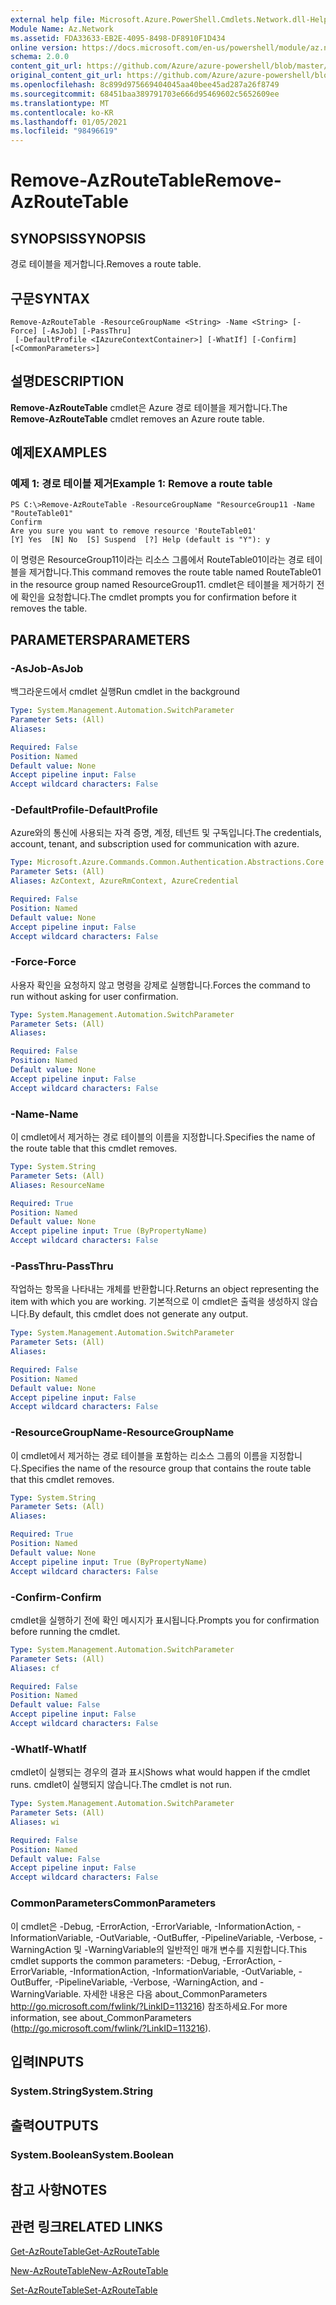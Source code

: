 ```yaml
---
external help file: Microsoft.Azure.PowerShell.Cmdlets.Network.dll-Help.xml
Module Name: Az.Network
ms.assetid: FDA33633-EB2E-4095-8498-DF8910F1D434
online version: https://docs.microsoft.com/en-us/powershell/module/az.network/remove-azroutetable
schema: 2.0.0
content_git_url: https://github.com/Azure/azure-powershell/blob/master/src/Network/Network/help/Remove-AzRouteTable.md
original_content_git_url: https://github.com/Azure/azure-powershell/blob/master/src/Network/Network/help/Remove-AzRouteTable.md
ms.openlocfilehash: 8c899d975669404045aa40bee45ad287a26f8749
ms.sourcegitcommit: 68451baa389791703e666d95469602c5652609ee
ms.translationtype: MT
ms.contentlocale: ko-KR
ms.lasthandoff: 01/05/2021
ms.locfileid: "98496619"
---
```

# <span data-ttu-id="69508-101">Remove-AzRouteTable</span><span class="sxs-lookup"><span data-stu-id="69508-101">Remove-AzRouteTable</span></span>

## <span data-ttu-id="69508-102">SYNOPSIS</span><span class="sxs-lookup"><span data-stu-id="69508-102">SYNOPSIS</span></span>
<span data-ttu-id="69508-103">경로 테이블을 제거합니다.</span><span class="sxs-lookup"><span data-stu-id="69508-103">Removes a route table.</span></span>

## <span data-ttu-id="69508-104">구문</span><span class="sxs-lookup"><span data-stu-id="69508-104">SYNTAX</span></span>

```
Remove-AzRouteTable -ResourceGroupName <String> -Name <String> [-Force] [-AsJob] [-PassThru]
 [-DefaultProfile <IAzureContextContainer>] [-WhatIf] [-Confirm] [<CommonParameters>]
```

## <span data-ttu-id="69508-105">설명</span><span class="sxs-lookup"><span data-stu-id="69508-105">DESCRIPTION</span></span>
<span data-ttu-id="69508-106">**Remove-AzRouteTable** cmdlet은 Azure 경로 테이블을 제거합니다.</span><span class="sxs-lookup"><span data-stu-id="69508-106">The **Remove-AzRouteTable** cmdlet removes an Azure route table.</span></span>

## <span data-ttu-id="69508-107">예제</span><span class="sxs-lookup"><span data-stu-id="69508-107">EXAMPLES</span></span>

### <span data-ttu-id="69508-108">예제 1: 경로 테이블 제거</span><span class="sxs-lookup"><span data-stu-id="69508-108">Example 1: Remove a route table</span></span>
```
PS C:\>Remove-AzRouteTable -ResourceGroupName "ResourceGroup11 -Name "RouteTable01"
Confirm
Are you sure you want to remove resource 'RouteTable01'
[Y] Yes  [N] No  [S] Suspend  [?] Help (default is "Y"): y
```

<span data-ttu-id="69508-109">이 명령은 ResourceGroup11이라는 리소스 그룹에서 RouteTable01이라는 경로 테이블을 제거합니다.</span><span class="sxs-lookup"><span data-stu-id="69508-109">This command removes the route table named RouteTable01 in the resource group named ResourceGroup11.</span></span>
<span data-ttu-id="69508-110">cmdlet은 테이블을 제거하기 전에 확인을 요청합니다.</span><span class="sxs-lookup"><span data-stu-id="69508-110">The cmdlet prompts you for confirmation before it removes the table.</span></span>

## <span data-ttu-id="69508-111">PARAMETERS</span><span class="sxs-lookup"><span data-stu-id="69508-111">PARAMETERS</span></span>

### <span data-ttu-id="69508-112">-AsJob</span><span class="sxs-lookup"><span data-stu-id="69508-112">-AsJob</span></span>
<span data-ttu-id="69508-113">백그라운드에서 cmdlet 실행</span><span class="sxs-lookup"><span data-stu-id="69508-113">Run cmdlet in the background</span></span>

```yaml
Type: System.Management.Automation.SwitchParameter
Parameter Sets: (All)
Aliases:

Required: False
Position: Named
Default value: None
Accept pipeline input: False
Accept wildcard characters: False
```

### <span data-ttu-id="69508-114">-DefaultProfile</span><span class="sxs-lookup"><span data-stu-id="69508-114">-DefaultProfile</span></span>
<span data-ttu-id="69508-115">Azure와의 통신에 사용되는 자격 증명, 계정, 테넌트 및 구독입니다.</span><span class="sxs-lookup"><span data-stu-id="69508-115">The credentials, account, tenant, and subscription used for communication with azure.</span></span>

```yaml
Type: Microsoft.Azure.Commands.Common.Authentication.Abstractions.Core.IAzureContextContainer
Parameter Sets: (All)
Aliases: AzContext, AzureRmContext, AzureCredential

Required: False
Position: Named
Default value: None
Accept pipeline input: False
Accept wildcard characters: False
```

### <span data-ttu-id="69508-116">-Force</span><span class="sxs-lookup"><span data-stu-id="69508-116">-Force</span></span>
<span data-ttu-id="69508-117">사용자 확인을 요청하지 않고 명령을 강제로 실행합니다.</span><span class="sxs-lookup"><span data-stu-id="69508-117">Forces the command to run without asking for user confirmation.</span></span>

```yaml
Type: System.Management.Automation.SwitchParameter
Parameter Sets: (All)
Aliases:

Required: False
Position: Named
Default value: None
Accept pipeline input: False
Accept wildcard characters: False
```

### <span data-ttu-id="69508-118">-Name</span><span class="sxs-lookup"><span data-stu-id="69508-118">-Name</span></span>
<span data-ttu-id="69508-119">이 cmdlet에서 제거하는 경로 테이블의 이름을 지정합니다.</span><span class="sxs-lookup"><span data-stu-id="69508-119">Specifies the name of the route table that this cmdlet removes.</span></span>

```yaml
Type: System.String
Parameter Sets: (All)
Aliases: ResourceName

Required: True
Position: Named
Default value: None
Accept pipeline input: True (ByPropertyName)
Accept wildcard characters: False
```

### <span data-ttu-id="69508-120">-PassThru</span><span class="sxs-lookup"><span data-stu-id="69508-120">-PassThru</span></span>
<span data-ttu-id="69508-121">작업하는 항목을 나타내는 개체를 반환합니다.</span><span class="sxs-lookup"><span data-stu-id="69508-121">Returns an object representing the item with which you are working.</span></span>
<span data-ttu-id="69508-122">기본적으로 이 cmdlet은 출력을 생성하지 않습니다.</span><span class="sxs-lookup"><span data-stu-id="69508-122">By default, this cmdlet does not generate any output.</span></span>

```yaml
Type: System.Management.Automation.SwitchParameter
Parameter Sets: (All)
Aliases:

Required: False
Position: Named
Default value: None
Accept pipeline input: False
Accept wildcard characters: False
```

### <span data-ttu-id="69508-123">-ResourceGroupName</span><span class="sxs-lookup"><span data-stu-id="69508-123">-ResourceGroupName</span></span>
<span data-ttu-id="69508-124">이 cmdlet에서 제거하는 경로 테이블을 포함하는 리소스 그룹의 이름을 지정합니다.</span><span class="sxs-lookup"><span data-stu-id="69508-124">Specifies the name of the resource group that contains the route table that this cmdlet removes.</span></span>

```yaml
Type: System.String
Parameter Sets: (All)
Aliases:

Required: True
Position: Named
Default value: None
Accept pipeline input: True (ByPropertyName)
Accept wildcard characters: False
```

### <span data-ttu-id="69508-125">-Confirm</span><span class="sxs-lookup"><span data-stu-id="69508-125">-Confirm</span></span>
<span data-ttu-id="69508-126">cmdlet을 실행하기 전에 확인 메시지가 표시됩니다.</span><span class="sxs-lookup"><span data-stu-id="69508-126">Prompts you for confirmation before running the cmdlet.</span></span>

```yaml
Type: System.Management.Automation.SwitchParameter
Parameter Sets: (All)
Aliases: cf

Required: False
Position: Named
Default value: False
Accept pipeline input: False
Accept wildcard characters: False
```

### <span data-ttu-id="69508-127">-WhatIf</span><span class="sxs-lookup"><span data-stu-id="69508-127">-WhatIf</span></span>
<span data-ttu-id="69508-128">cmdlet이 실행되는 경우의 결과 표시</span><span class="sxs-lookup"><span data-stu-id="69508-128">Shows what would happen if the cmdlet runs.</span></span>
<span data-ttu-id="69508-129">cmdlet이 실행되지 않습니다.</span><span class="sxs-lookup"><span data-stu-id="69508-129">The cmdlet is not run.</span></span>

```yaml
Type: System.Management.Automation.SwitchParameter
Parameter Sets: (All)
Aliases: wi

Required: False
Position: Named
Default value: False
Accept pipeline input: False
Accept wildcard characters: False
```

### <span data-ttu-id="69508-130">CommonParameters</span><span class="sxs-lookup"><span data-stu-id="69508-130">CommonParameters</span></span>
<span data-ttu-id="69508-131">이 cmdlet은 -Debug, -ErrorAction, -ErrorVariable, -InformationAction, -InformationVariable, -OutVariable, -OutBuffer, -PipelineVariable, -Verbose, -WarningAction 및 -WarningVariable의 일반적인 매개 변수를 지원합니다.</span><span class="sxs-lookup"><span data-stu-id="69508-131">This cmdlet supports the common parameters: -Debug, -ErrorAction, -ErrorVariable, -InformationAction, -InformationVariable, -OutVariable, -OutBuffer, -PipelineVariable, -Verbose, -WarningAction, and -WarningVariable.</span></span> <span data-ttu-id="69508-132">자세한 내용은 다음 about_CommonParameters http://go.microsoft.com/fwlink/?LinkID=113216) 참조하세요.</span><span class="sxs-lookup"><span data-stu-id="69508-132">For more information, see about_CommonParameters (http://go.microsoft.com/fwlink/?LinkID=113216).</span></span>

## <span data-ttu-id="69508-133">입력</span><span class="sxs-lookup"><span data-stu-id="69508-133">INPUTS</span></span>

### <span data-ttu-id="69508-134">System.String</span><span class="sxs-lookup"><span data-stu-id="69508-134">System.String</span></span>

## <span data-ttu-id="69508-135">출력</span><span class="sxs-lookup"><span data-stu-id="69508-135">OUTPUTS</span></span>

### <span data-ttu-id="69508-136">System.Boolean</span><span class="sxs-lookup"><span data-stu-id="69508-136">System.Boolean</span></span>

## <span data-ttu-id="69508-137">참고 사항</span><span class="sxs-lookup"><span data-stu-id="69508-137">NOTES</span></span>

## <span data-ttu-id="69508-138">관련 링크</span><span class="sxs-lookup"><span data-stu-id="69508-138">RELATED LINKS</span></span>

[<span data-ttu-id="69508-139">Get-AzRouteTable</span><span class="sxs-lookup"><span data-stu-id="69508-139">Get-AzRouteTable</span></span>](./Get-AzRouteTable.md)

[<span data-ttu-id="69508-140">New-AzRouteTable</span><span class="sxs-lookup"><span data-stu-id="69508-140">New-AzRouteTable</span></span>](./New-AzRouteTable.md)

[<span data-ttu-id="69508-141">Set-AzRouteTable</span><span class="sxs-lookup"><span data-stu-id="69508-141">Set-AzRouteTable</span></span>](./Set-AzRouteTable.md)


